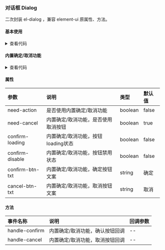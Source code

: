 ### 对话框 Dialog

二次封装 el-dialog ，兼容 element-ui 原属性、方法。

#### 基本使用

<template>
  <Dialog-Demo1 />
</template>

<details>
  <summary>查看代码</summary>

  <<< @/docs/.vuepress/components/Dialog/Demo1.vue
</details>

#### 内置确定/取消功能

<template>
  <Dialog-Demo2 />
</template>

<details>
  <summary>查看代码</summary>

  <<< @/docs/.vuepress/components/Dialog/Demo2.vue
</details>

#### 属性

|参数|说明|类型|默认值|
|:---|:---|:---|:---|
|need-action|是否使用内置确定/取消功能|boolean|false|
|need-cancel|内置确定/取消功能，是否使用取消按钮|boolean|true|
|confirm-loading|内置确定/取消功能，按钮loading状态|boolean|false|
|confirm-disable|内置确定/取消功能，按钮禁用状态|boolean|false|
|confirm-btn-txt|内置确定/取消功能，确定按钮文案|string|确定|
|cancel-btn-txt|内置确定/取消功能，取消按钮文案|string|取消|

#### 方法

|事件名称|说明|回调参数|
|:---|:---|:---|
|handle-confirm|内置确定/取消功能，确认按钮回调|--|
|handle-cancel|内置确定/取消功能，取消按钮回调|--|
